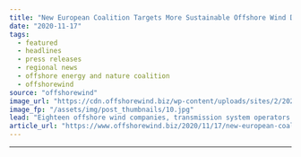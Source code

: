 ```yaml
---
title: "New European Coalition Targets More Sustainable Offshore Wind Development"
date: "2020-11-17"
tags: 
  - featured
  - headlines
  - press releases
  - regional news
  - offshore energy and nature coalition
  - offshorewind
source: "offshorewind"
image_url: "https://cdn.offshorewind.biz/wp-content/uploads/sites/2/2020/11/17092640/New-European-Coalition-Targets-More-Sustainable-Offshore-Wind-Development.jpg"
image_fp: "/assets/img/post_thumbnails/10.jpg"
lead: "Eighteen offshore wind companies, transmission system operators and environmental NGOs have launched a new []"
article_url: "https://www.offshorewind.biz/2020/11/17/new-european-coalition-targets-more-sustainable-offshore-wind-development/"
---
```


---
